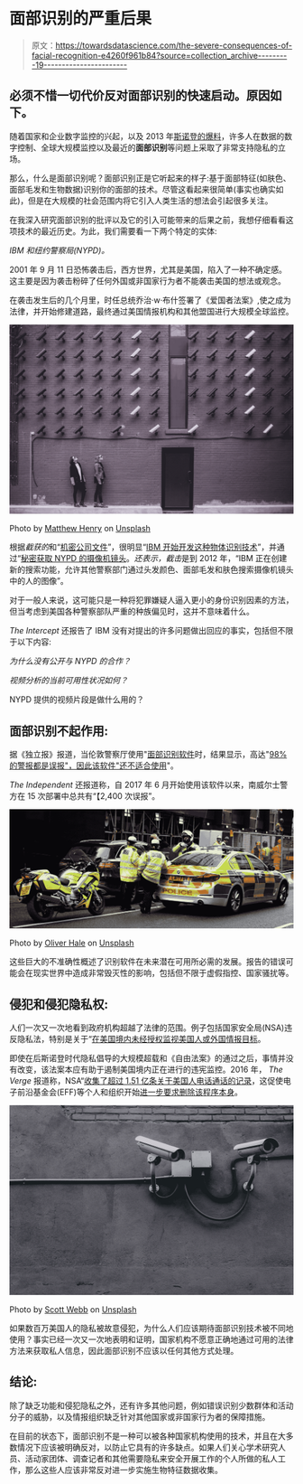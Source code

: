 # 面部识别的严重后果

> 原文：<https://towardsdatascience.com/the-severe-consequences-of-facial-recognition-e4260f961b84?source=collection_archive---------19----------------------->

## 必须不惜一切代价反对面部识别的快速启动。原因如下。

随着国家和企业数字监控的兴起，以及 2013 年[斯诺登的爆料](https://www.theguardian.com/world/interactive/2013/nov/01/snowden-nsa-files-surveillance-revelations-decoded#section/1)，许多人在数据的数字控制、全球大规模监控以及最近的**面部识别**等问题上采取了非常支持隐私的立场。

那么，什么是面部识别呢？面部识别正是它听起来的样子:基于面部特征(如肤色、面部毛发和生物数据)识别你的面部的技术。尽管这看起来很简单(事实也确实如此)，但是在大规模的社会范围内将它引入人类生活的想法会引起很多关注。

在我深入研究面部识别的批评以及它的引入可能带来的后果之前，我想仔细看看这项技术的最近历史。为此，我们需要看一下两个特定的实体:

*IBM 和纽约警察局(NYPD)。*

2001 年 9 月 11 日恐怖袭击后，西方世界，尤其是美国，陷入了一种不确定感。这主要是因为袭击粉碎了任何外国或非国家行为者不能袭击美国的想法或观念。

在袭击发生后的几个月里，时任总统乔治·w·布什签署了《爱国者法案》,使之成为法律，并开始修建道路，最终通过美国情报机构和其他盟国进行大规模全球监控。

![](img/eb280aeb3f430466db1705709a47f619.png)

Photo by [Matthew Henry](https://unsplash.com/@matthewhenry?utm_source=unsplash&utm_medium=referral&utm_content=creditCopyText) on [Unsplash](https://unsplash.com/s/photos/surveillance?utm_source=unsplash&utm_medium=referral&utm_content=creditCopyText)

根据*截获的*和“[机密公司文件](https://www.documentcloud.org/documents/4452844-IBM-SVS-Analytics-4-0-Plan-Update-for-NYPD-6.html)”，很明显“[IBM 开始开发这种物体识别技术](https://theintercept.com/2018/09/06/nypd-surveillance-camera-skin-tone-search/)”，并通过“[秘密获取 NYPD 的摄像机镜头](https://theintercept.com/2018/09/06/nypd-surveillance-camera-skin-tone-search/)。*还表示，截击*是到 2012 年，“IBM 正在创建新的搜索功能，允许其他警察部门通过头发颜色、面部毛发和肤色搜索摄像机镜头中的人的图像”。

对于一般人来说，这可能只是一种将犯罪嫌疑人逼入更小的身份识别因素的方法，但当考虑到美国各种警察部队严重的种族偏见时，这并不意味着什么。

*The Intercept* 还报告了 IBM 没有对提出的许多问题做出回应的事实，包括但不限于以下内容:

*为什么没有公开与 NYPD 的合作？*

*视频分析的当前可用性状况如何？*

NYPD 提供的视频片段是做什么用的？

## 面部识别不起作用:

据《独立报》报道，当伦敦警察厅使用"[面部识别软件](https://www.independent.co.uk/news/uk/home-news/met-police-facial-recognition-success-south-wales-trial-home-office-false-positive-a8345036.html)时，结果显示，高达"[98%的警报都是误报"，因此该软件"](https://www.independent.co.uk/news/uk/home-news/met-police-facial-recognition-success-south-wales-trial-home-office-false-positive-a8345036.html)[还不适合使用](https://www.independent.co.uk/news/uk/home-news/met-police-facial-recognition-success-south-wales-trial-home-office-false-positive-a8345036.html)"。

*The Independent* 还报道称，自 2017 年 6 月开始使用该软件以来，南威尔士警方在 15 次部署中总共有“【2,400 次误报”。

![](img/3106ae4da367075e6bdfbe1a73791b66.png)

Photo by [Oliver Hale](https://unsplash.com/@4themorningshoot?utm_source=unsplash&utm_medium=referral&utm_content=creditCopyText) on [Unsplash](https://unsplash.com/s/photos/london-police?utm_source=unsplash&utm_medium=referral&utm_content=creditCopyText)

这些巨大的不准确性概述了识别软件在未来潜在可用所必需的发展。报告的错误可能会在现实世界中造成非常毁灭性的影响，包括但不限于虚假指控、国家骚扰等。

## 侵犯和侵犯隐私权:

人们一次又一次地看到政府机构超越了法律的范围。例子包括国家安全局(NSA)违反隐私法，特别是关于“[在美国境内未经授权监视美国人或外国情报目标](https://www.washingtonpost.com/world/national-security/nsa-broke-privacy-rules-thousands-of-times-per-year-audit-finds/2013/08/15/3310e554-05ca-11e3-a07f-49ddc7417125_story.html)。

即使在后斯诺登时代隐私倡导的大规模超载和《自由法案》的通过之后，事情并没有改变，该法案本应有助于遏制美国境内正在进行的违宪监控。2016 年， *The Verge* 报道称，NSA“[收集了超过 1.51 亿条关于美国人电话通话的记录](https://www.theverge.com/2017/5/3/15527882/nsa-collecting-phone-records-us-citizen-metadata)，这促使电子前沿基金会(EFF)等个人和组织开始[进一步要求删除该程序本身](https://act.eff.org/action/end-the-nsa-s-call-detail-records-program-once-and-for-all)。

![](img/6c139525376412de61cd70ddf43b805d.png)

Photo by [Scott Webb](https://unsplash.com/@scottwebb?utm_source=unsplash&utm_medium=referral&utm_content=creditCopyText) on [Unsplash](https://unsplash.com/s/photos/national-security-agency?utm_source=unsplash&utm_medium=referral&utm_content=creditCopyText)

如果数百万美国人的隐私被故意侵犯，为什么人们应该期待面部识别技术被不同地使用？事实已经一次又一次地表明和证明，国家机构不愿意正确地通过可用的法律方法来获取私人信息，因此面部识别不应该以任何其他方式处理。

## 结论:

除了缺乏功能和侵犯隐私之外，还有许多其他问题，例如错误识别少数群体和活动分子的威胁，以及情报组织缺乏针对其他国家或非国家行为者的保障措施。

在目前的状态下，面部识别不是一种可以被各种国家机构使用的技术，并且在大多数情况下应该被明确反对，以防止它具有的许多缺点。如果人们关心学术研究人员、活动家团体、调查记者和其他需要隐私来安全开展工作的个人所做的私人工作，那么这些人应该非常反对进一步实施生物特征数据收集。